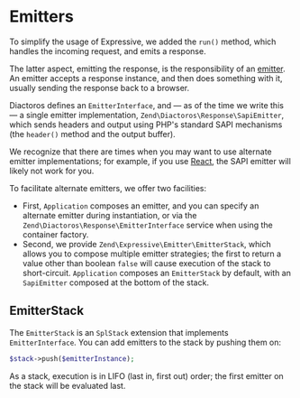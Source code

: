 # Emitters

To simplify the usage of Expressive, we added the `run()` method, which handles
the incoming request, and emits a response.

The latter aspect, emitting the response, is the responsibility of an
[emitter](https://docs.zendframework.com/zend-diactoros/emitting-responses/).
An emitter accepts a response instance, and then does something with it, usually
sending the response back to a browser.

Diactoros defines an `EmitterInterface`, and — as of the time we write this — a
single emitter implementation, `Zend\Diactoros\Response\SapiEmitter`, which
sends headers and output using PHP's standard SAPI mechanisms (the `header()`
method and the output buffer).

We recognize that there are times when you may want to use alternate emitter
implementations; for example, if you use [React](http://reactphp.org), the SAPI
emitter will likely not work for you.

To facilitate alternate emitters, we offer two facilities:

- First, `Application` composes an emitter, and you can specify an alternate
  emitter during instantiation, or via the `Zend\Diactoros\Response\EmitterInterface`
  service when using the container factory.
- Second, we provide `Zend\Expressive\Emitter\EmitterStack`, which allows you to
  compose multiple emitter strategies; the first to return a value other than
  boolean `false` will cause execution of the stack to short-circuit.
  `Application` composes an `EmitterStack` by default, with an `SapiEmitter`
  composed at the bottom of the stack.

## EmitterStack

The `EmitterStack` is an `SplStack` extension that implements
`EmitterInterface`. You can add emitters to the stack by pushing them on:

```php
$stack->push($emitterInstance);
```

As a stack, execution is in LIFO (last in, first out) order; the first emitter
on the stack will be evaluated last.
